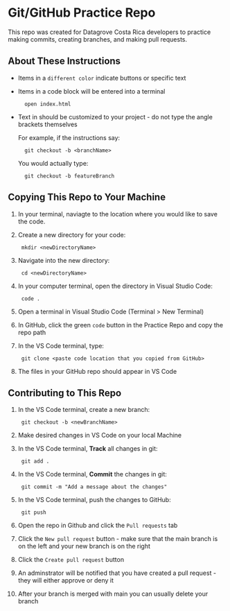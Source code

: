 # Git/GitHub Practice Repo
This repo was created for Datagrove Costa Rica developers to practice making commits, creating branches, and making pull requests.

## About These Instructions
* Items in a `different color` indicate buttons or specific text 
* Items in a code block will be entered into a terminal

        open index.html

* Text in <angle brackets> should be customized to your project - do not type the angle brackets themselves

    For example, if the instructions say:

        git checkout -b <branchName>
    
    You would actually type:

        git checkout -b featureBranch

## Copying This Repo to Your Machine
1. In your terminal, naviagte to the location where you would like to save the code.
2. Create a new directory for your code: 

        mkdir <newDirectoryName>

3. Navigate into the new directory: 

        cd <newDirectoryName>

4. In your computer terminal, open the directory in Visual Studio Code:

        code .

5. Open a terminal in Visual Studio Code (Terminal > New Terminal)
6. In GitHub, click the green `code` button in the Practice Repo and copy the repo path
7. In the VS Code terminal, type: 

        git clone <paste code location that you copied from GitHub>

8. The files in your GitHub repo should appear in VS Code 

## Contributing to This Repo
1. In the VS Code terminal, create a new branch: 

        git checkout -b <newBranchName>

2. Make desired changes in VS Code on your local Machine
3. In the VS Code terminal, **Track** all changes in git: 

        git add .

4. In the VS Code terminal, **Commit** the changes in git: 

        git commit -m "Add a message about the changes" 

5. In the VS Code terminal, push the changes to GitHub: 

        git push

6. Open the repo in Github and click the `Pull requests` tab
7. Click the `New pull request` button - make sure that the main branch is on the left and your new branch is on the right
8. Click the `Create pull request` button
9. An adminstrator will be notified that you have created a pull request - they will either approve or deny it  
10. After your branch is merged with main you can usually delete your branch